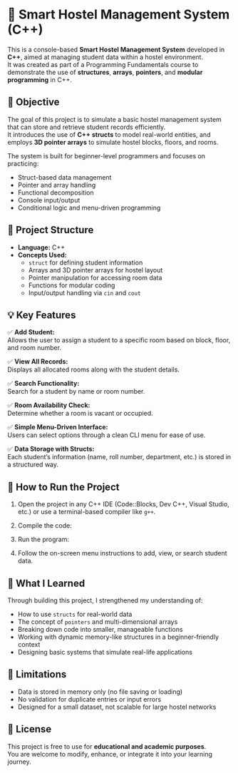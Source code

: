 # 🏨 Smart Hostel Management System (C++)

This is a console-based **Smart Hostel Management System** developed in **C++**, aimed at managing student data within a hostel environment.  
It was created as part of a Programming Fundamentals course to demonstrate the use of **structures**, **arrays**, **pointers**, and **modular programming** in C++.


## 📌 Objective

The goal of this project is to simulate a basic hostel management system that can store and retrieve student records efficiently.  
It introduces the use of **C++ structs** to model real-world entities, and employs **3D pointer arrays** to simulate hostel blocks, floors, and rooms.

The system is built for beginner-level programmers and focuses on practicing:

- Struct-based data management
- Pointer and array handling
- Functional decomposition
- Console input/output
- Conditional logic and menu-driven programming


## 🧱 Project Structure

- **Language:** C++
- **Concepts Used:**
  - `struct` for defining student information
  - Arrays and 3D pointer arrays for hostel layout
  - Pointer manipulation for accessing room data
  - Functions for modular coding
  - Input/output handling via `cin` and `cout`


## 💡 Key Features

✅ **Add Student:**  
Allows the user to assign a student to a specific room based on block, floor, and room number.

✅ **View All Records:**  
Displays all allocated rooms along with the student details.

✅ **Search Functionality:**  
Search for a student by name or room number.

✅ **Room Availability Check:**  
Determine whether a room is vacant or occupied.

✅ **Simple Menu-Driven Interface:**  
Users can select options through a clean CLI menu for ease of use.

✅ **Data Storage with Structs:**  
Each student’s information (name, roll number, department, etc.) is stored in a structured way.


## 📁 How to Run the Project

1. Open the project in any C++ IDE (Code::Blocks, Dev C++, Visual Studio, etc.) or use a terminal-based compiler like `g++`.

2. Compile the code:

3. Run the program:

4. Follow the on-screen menu instructions to add, view, or search student data.


## 🧠 What I Learned

Through building this project, I strengthened my understanding of:

- How to use `structs` for real-world data
- The concept of `pointers` and multi-dimensional arrays
- Breaking down code into smaller, manageable functions
- Working with dynamic memory-like structures in a beginner-friendly context
- Designing basic systems that simulate real-life applications


## 🚫 Limitations

- Data is stored in memory only (no file saving or loading)
- No validation for duplicate entries or input errors
- Designed for a small dataset, not scalable for large hostel networks


## 📜 License

This project is free to use for **educational and academic purposes**.  
You are welcome to modify, enhance, or integrate it into your learning journey.
